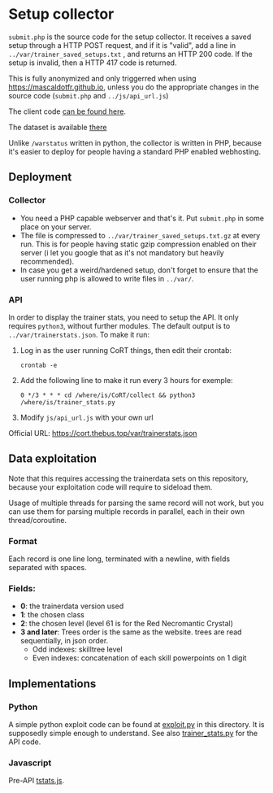 # Setup collector

`submit.php` is the source code for the setup collector. It receives a saved
setup through a HTTP POST request, and if it is "valid", add a line in
`../var/trainer_saved_setups.txt` , and returns an HTTP 200 code. If the setup
is invalid, then a HTTP 417 code is returned.

This is fully anonymized and only triggerred when using
https://mascaldotfr.github.io, unless you do the appropriate changes in the
source code (`submit.php` and `../js/api_url.js`)

The client code [can be found here](https://github.com/mascaldotfr/CoRT/commit/677a0c6cac5f265a5cf7719857bf2db9a1b483e1).

The dataset is available [there](https://cort.thebus.top/var/trainer_saved_setups.txt)

Unlike `/warstatus` written in python, the collector is written in PHP, because
it's easier to deploy for people having a standard PHP enabled webhosting.

## Deployment

### Collector

- You need a PHP capable webserver and that's it. Put `submit.php` in some place on your server.
- The file is compressed to `../var/trainer_saved_setups.txt.gz` at every run.
  This is for people having static gzip compression enabled on their server (i
  let you google that as it's not mandatory but heavily recommended).
- In case you get a weird/hardened setup, don't forget to ensure that the user running
  php is allowed to write files in `../var/`.

### API

In order to display the trainer stats, you need to setup the API. It only
requires `python3`, without further modules. The default output is to
`../var/trainerstats.json`. To make it run:

1. Log in as the user running CoRT things, then edit their crontab:
	```
	crontab -e
	```
2. Add the following line to make it run every 3 hours for exemple:
	```
	0 */3 * * * cd /where/is/CoRT/collect && python3 /where/is/trainer_stats.py
	```
3. Modify `js/api_url.js` with your own url

Official URL: https://cort.thebus.top/var/trainerstats.json

## Data exploitation

Note that this requires accessing the trainerdata sets on this repository,
because your exploitation code will require to sideload them.

Usage of multiple threads for parsing the same record will not work, but you
can use them for parsing multiple records in parallel, each in their own
thread/coroutine.

### Format

Each record is one line long, terminated with a newline, with fields separated
with spaces.

### Fields:

- **0**: the trainerdata version used
- **1**: the chosen class
- **2**: the chosen level (level 61 is for the Red Necromantic Crystal)
- **3 and later**: Trees order is the same as the website. trees are read
                   sequentially, in json order.
    - Odd indexes: skilltree level
    - Even indexes: concatenation of each skill powerpoints on 1 digit

## Implementations

### Python

A simple python exploit code can be found at [exploit.py](exploit.py) in this
directory. It is supposedly simple enough to understand. See also
[trainer_stats.py](trainer_stats.py) for the API code.

### Javascript

Pre-API [tstats.js](https://github.com/mascaldotfr/CoRT/blob/154b8cf8aea81fe9b3dc2c9a44c3fdc6b5fa2741/js/tstats.js).
